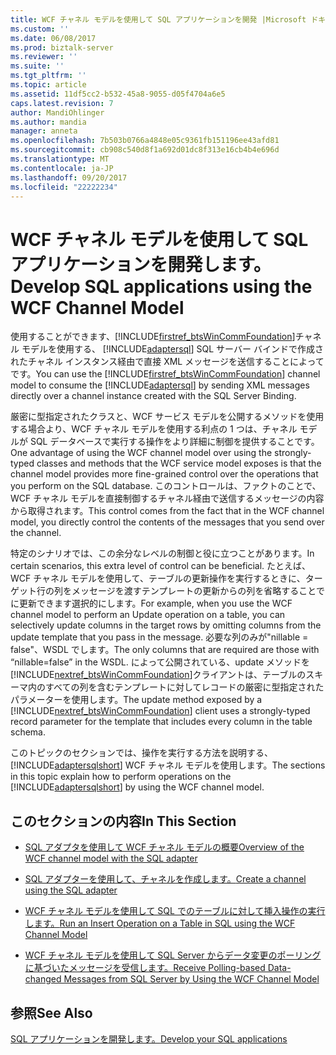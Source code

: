 ```yaml
---
title: WCF チャネル モデルを使用して SQL アプリケーションを開発 |Microsoft ドキュメント
ms.custom: ''
ms.date: 06/08/2017
ms.prod: biztalk-server
ms.reviewer: ''
ms.suite: ''
ms.tgt_pltfrm: ''
ms.topic: article
ms.assetid: 11df5cc2-b532-45a8-9055-d05f4704a6e5
caps.latest.revision: 7
author: MandiOhlinger
ms.author: mandia
manager: anneta
ms.openlocfilehash: 7b503b0766a4848e05c9361fb151196ee43afd81
ms.sourcegitcommit: cb908c540d8f1a692d01dc8f313e16cb4b4e696d
ms.translationtype: MT
ms.contentlocale: ja-JP
ms.lasthandoff: 09/20/2017
ms.locfileid: "22222234"
---
```

# <a name="develop-sql-applications-using-the-wcf-channel-model"></a><span data-ttu-id="a5b78-102">WCF チャネル モデルを使用して SQL アプリケーションを開発します。</span><span class="sxs-lookup"><span data-stu-id="a5b78-102">Develop SQL applications using the WCF Channel Model</span></span>
<span data-ttu-id="a5b78-103">使用することができます、[!INCLUDE[firstref_btsWinCommFoundation](../../includes/firstref-btswincommfoundation-md.md)]チャネル モデルを使用する、 [!INCLUDE[adaptersql](../../includes/adaptersql-md.md)] SQL サーバー バインドで作成されたチャネル インスタンス経由で直接 XML メッセージを送信することによってです。</span><span class="sxs-lookup"><span data-stu-id="a5b78-103">You can use the [!INCLUDE[firstref_btsWinCommFoundation](../../includes/firstref-btswincommfoundation-md.md)] channel model to consume the [!INCLUDE[adaptersql](../../includes/adaptersql-md.md)] by sending XML messages directly over a channel instance created with the SQL Server Binding.</span></span>  
  
 <span data-ttu-id="a5b78-104">厳密に型指定されたクラスと、WCF サービス モデルを公開するメソッドを使用する場合より、WCF チャネル モデルを使用する利点の 1 つは、チャネル モデルが SQL データベースで実行する操作をより詳細に制御を提供することです。</span><span class="sxs-lookup"><span data-stu-id="a5b78-104">One advantage of using the WCF channel model over using the strongly-typed classes and methods that the WCF service model exposes is that the channel model provides more fine-grained control over the operations that you perform on the SQL database.</span></span> <span data-ttu-id="a5b78-105">このコントロールは、ファクトのことで、WCF チャネル モデルを直接制御するチャネル経由で送信するメッセージの内容から取得されます。</span><span class="sxs-lookup"><span data-stu-id="a5b78-105">This control comes from the fact that in the WCF channel model, you directly control the contents of the messages that you send over the channel.</span></span>  
  
 <span data-ttu-id="a5b78-106">特定のシナリオでは、この余分なレベルの制御と役に立つことがあります。</span><span class="sxs-lookup"><span data-stu-id="a5b78-106">In certain scenarios, this extra level of control can be beneficial.</span></span> <span data-ttu-id="a5b78-107">たとえば、WCF チャネル モデルを使用して、テーブルの更新操作を実行するときに、ターゲット行の列をメッセージを渡すテンプレートの更新からの列を省略することでに更新できます選択的にします。</span><span class="sxs-lookup"><span data-stu-id="a5b78-107">For example, when you use the WCF channel model to perform an Update operation on a table, you can selectively update columns in the target rows by omitting columns from the update template that you pass in the message.</span></span> <span data-ttu-id="a5b78-108">必要な列のみが"nillable = false"、WSDL でします。</span><span class="sxs-lookup"><span data-stu-id="a5b78-108">The only columns that are required are those with “nillable=false” in the WSDL.</span></span> <span data-ttu-id="a5b78-109">によって公開されている、update メソッドを[!INCLUDE[nextref_btsWinCommFoundation](../../includes/nextref-btswincommfoundation-md.md)]クライアントは、テーブルのスキーマ内のすべての列を含むテンプレートに対してレコードの厳密に型指定されたパラメーターを使用します。</span><span class="sxs-lookup"><span data-stu-id="a5b78-109">The update method exposed by a [!INCLUDE[nextref_btsWinCommFoundation](../../includes/nextref-btswincommfoundation-md.md)] client uses a strongly-typed record parameter for the template that includes every column in the table schema.</span></span>  
  
 <span data-ttu-id="a5b78-110">このトピックのセクションでは、操作を実行する方法を説明する、 [!INCLUDE[adaptersqlshort](../../includes/adaptersqlshort-md.md)] WCF チャネル モデルを使用します。</span><span class="sxs-lookup"><span data-stu-id="a5b78-110">The sections in this topic explain how to perform operations on the [!INCLUDE[adaptersqlshort](../../includes/adaptersqlshort-md.md)] by using the WCF channel model.</span></span>  
  
## <a name="in-this-section"></a><span data-ttu-id="a5b78-111">このセクションの内容</span><span class="sxs-lookup"><span data-stu-id="a5b78-111">In This Section</span></span>  
  
-   [<span data-ttu-id="a5b78-112">SQL アダプタを使用して WCF チャネル モデルの概要</span><span class="sxs-lookup"><span data-stu-id="a5b78-112">Overview of the WCF channel model with the SQL adapter</span></span>](../../adapters-and-accelerators/adapter-sql/overview-of-the-wcf-channel-model-with-the-sql-adapter.md)  
  
-   [<span data-ttu-id="a5b78-113">SQL アダプターを使用して、チャネルを作成します。</span><span class="sxs-lookup"><span data-stu-id="a5b78-113">Create a channel using the SQL adapter</span></span>](../../adapters-and-accelerators/adapter-sql/create-a-channel-using-the-sql-adapter.md)  
  
-   [<span data-ttu-id="a5b78-114">WCF チャネル モデルを使用して SQL でのテーブルに対して挿入操作の実行します。</span><span class="sxs-lookup"><span data-stu-id="a5b78-114">Run an Insert Operation on a Table in SQL using the WCF Channel Model</span></span>](../../adapters-and-accelerators/adapter-sql/run-an-insert-operation-on-a-table-in-sql-using-the-wcf-channel-model.md)  
  
-   [<span data-ttu-id="a5b78-115">WCF チャネル モデルを使用して SQL Server からデータ変更のポーリングに基づいたメッセージを受信します。</span><span class="sxs-lookup"><span data-stu-id="a5b78-115">Receive Polling-based Data-changed Messages from SQL Server by Using the WCF Channel Model</span></span>](../../adapters-and-accelerators/adapter-sql/receive-polling-based-data-changed-messages-from-sql-server-using-a-wcf-channel.md)  
  
## <a name="see-also"></a><span data-ttu-id="a5b78-116">参照</span><span class="sxs-lookup"><span data-stu-id="a5b78-116">See Also</span></span>  
[<span data-ttu-id="a5b78-117">SQL アプリケーションを開発します。</span><span class="sxs-lookup"><span data-stu-id="a5b78-117">Develop your SQL applications</span></span>](../../adapters-and-accelerators/adapter-sql/develop-your-sql-applications.md)